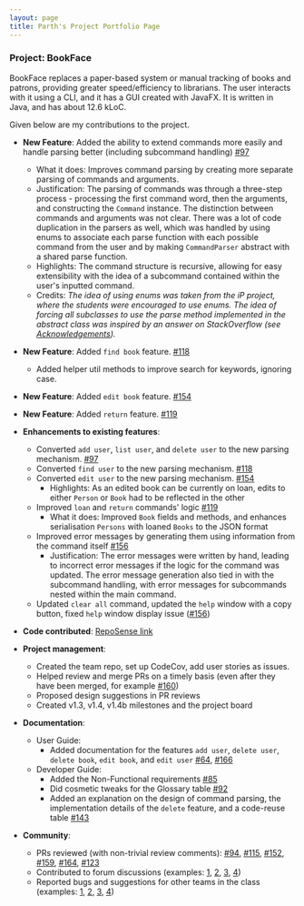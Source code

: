 ```yaml
---
layout: page
title: Parth's Project Portfolio Page
---
```


### Project: BookFace

BookFace replaces a paper-based system or manual tracking of books and patrons, providing greater speed/efficiency to librarians. The user interacts with it using a CLI, and it has a GUI created with JavaFX. It is written in Java, and has about 12.6 kLoC.

Given below are my contributions to the project.

* **New Feature**: Added the ability to extend commands more easily and handle parsing better (including subcommand handling) [\#97](https://github.com/AY2223S1-CS2103-F14-4/tp/pull/97)
  * What it does: Improves command parsing by creating more separate parsing of commands and arguments.
  * Justification: The parsing of commands was through a three-step process - processing the first command word, then the arguments, and constructing the `Command` instance. The distinction between commands and arguments was not clear. There was a lot of code duplication in the parsers as well, which was handled by using enums to associate each parse function with each possible command from the user and by making `CommandParser` abstract with a shared parse function.
  * Highlights: The command structure is recursive, allowing for easy extensibility with the idea of a subcommand contained within the user's inputted command.
  * Credits: *The idea of using enums was taken from the iP project, where the students were encouraged to use enums. The idea of forcing all subclasses to use the parse method implemented in the abstract class was inspired by an answer on StackOverflow (see [Acknowledgements](https://ay2223s1-cs2103-f14-4.github.io/tp/DeveloperGuide.html#acknowledgements)).*

* **New Feature**: Added `find book` feature. [\#118](https://github.com/AY2223S1-CS2103-F14-4/tp/pull/118)
  * Added helper util methods to improve search for keywords, ignoring case.

* **New Feature**: Added `edit book` feature. [\#154](https://github.com/AY2223S1-CS2103-F14-4/tp/pull/154)

* **New Feature**: Added `return` feature. [\#119](https://github.com/AY2223S1-CS2103-F14-4/tp/pull/119)

* **Enhancements to existing features**:
  * Converted `add user`, `list user`, and `delete user` to the new parsing mechanism. [\#97](https://github.com/AY2223S1-CS2103-F14-4/tp/pull/97)
  * Converted `find user` to the new parsing mechanism. [\#118](https://github.com/AY2223S1-CS2103-F14-4/tp/pull/118)
  * Converted `edit user` to the new parsing mechanism. [\#154](https://github.com/AY2223S1-CS2103-F14-4/tp/pull/154)
    * Highlights: As an edited book can be currently on loan, edits to either `Person` or `Book` had to be reflected in the other
  * Improved `loan` and `return` commands' logic [\#119](https://github.com/AY2223S1-CS2103-F14-4/tp/pull/119)
    * What it does: Improved `Book` fields and methods, and enhances serialisation `Persons` with loaned `Books` to the JSON format
  * Improved error messages by generating them using information from the command itself [\#156](https://github.com/AY2223S1-CS2103-F14-4/tp/pull/156/commits/cdc96cba547bf657fa29ad1c151e220d11a37e8f)
    * Justification: The error messages were written by hand, leading to incorrect error messages if the logic for the command was updated. The error message generation also tied in with the subcommand handling, with error messages for subcommands nested within the main command.
  * Updated `clear all` command, updated the `help` window with a copy button, fixed `help` window display issue ([\#156](https://github.com/AY2223S1-CS2103-F14-4/tp/pull/156/commits/d3f0d44d28a30ff291d9f84297e9dc859495a53f))

* **Code contributed**: [RepoSense link](https://nus-cs2103-ay2223s1.github.io/tp-dashboard/?search=parth-io&breakdown=true)

* **Project management**:
  * Created the team repo, set up CodeCov, add user stories as issues.
  * Helped review and merge PRs on a timely basis (even after they have been merged, for example [\#160](https://github.com/AY2223S1-CS2103-F14-4/tp/pull/160))
  * Proposed design suggestions in PR reviews
  * Created v1.3, v1.4, v1.4b milestones and the project board

* **Documentation**:
  * User Guide:
    * Added documentation for the features `add user`, `delete user`, `delete book`, `edit book`, and `edit user` [\#64](https://github.com/AY2223S1-CS2103-F14-4/tp/pull/64), [\#166](https://github.com/AY2223S1-CS2103-F14-4/tp/pull/166)
  * Developer Guide:
    * Added the Non-Functional requirements [\#85](https://github.com/AY2223S1-CS2103-F14-4/tp/pull/85)
    * Did cosmetic tweaks for the Glossary table [\#92](https://github.com/AY2223S1-CS2103-F14-4/tp/pull/92)
    * Added an explanation on the design of command parsing, the implementation details of the `delete` feature, and a code-reuse table [\#143](https://github.com/AY2223S1-CS2103-F14-4/tp/pull/143)

* **Community**:
  * PRs reviewed (with non-trivial review comments): [\#94](https://github.com/AY2223S1-CS2103-F14-4/tp/pull/94), [\#115](https://github.com/AY2223S1-CS2103-F14-4/tp/pull/115), [\#152](https://github.com/AY2223S1-CS2103-F14-4/tp/pull/152), [\#159](https://github.com/AY2223S1-CS2103-F14-4/tp/pull/159), [\#164](https://github.com/AY2223S1-CS2103-F14-4/tp/pull/164), [\#123](https://github.com/AY2223S1-CS2103-F14-4/tp/pull/123)
  * Contributed to forum discussions (examples: [1](https://github.com/nus-cs2103-AY2223S1/forum/issues/179#issuecomment-1244117101), [2](https://github.com/nus-cs2103-AY2223S1/forum/issues/217#issuecomment-1249031907), [3](https://github.com/nus-cs2103-AY2223S1/forum/issues/217#issuecomment-1249045744), [4](https://github.com/nus-cs2103-AY2223S1/forum/issues/217#issuecomment-1249086809))
  * Reported bugs and suggestions for other teams in the class (examples: [1](https://github.com/AY2223S1-CS2103T-W16-3/tp/issues/173), [2](https://github.com/parth-io/ped/issues/2), [3](https://github.com/AY2223S1-CS2103T-W16-3/tp/issues/158), [4](https://github.com/AY2223S1-CS2103T-W16-3/tp/issues/161))
